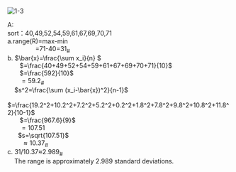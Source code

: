 ![1-3](https://github.com/user-attachments/assets/e367d1ab-f470-482f-aa37-99f6dbf14e3a)

A:  
sort：40,49,52,54,59,61,67,69,70,71  
a.range(R)=max-min  
&nbsp;&nbsp;&nbsp;&nbsp;&nbsp;&nbsp;&nbsp;&nbsp;&nbsp;&nbsp;&nbsp;&nbsp;&nbsp;&nbsp;&nbsp;&nbsp;=71-40=31<sub>#</sub>  
b. $\bar{x}=\frac{\sum x_i}{n} $  
&nbsp;&nbsp;&nbsp;&nbsp;&nbsp;&nbsp; $=\frac{40+49+52+54+59+61+67+69+70+71}{10}$  
&nbsp;&nbsp;&nbsp;&nbsp;&nbsp;&nbsp; $=\frac{592}{10}$   
&nbsp;&nbsp;&nbsp;&nbsp;&nbsp;&nbsp; $=59.2$<sub>#</sub>  
&nbsp;&nbsp;&nbsp; $s^2=\frac{\sum (x_i-\bar{x})^2}{n-1}$  
&nbsp;&nbsp;&nbsp;&nbsp;&nbsp;&nbsp; $=\frac{19.2^2+10.2^2+7.2^2+5.2^2+0.2^2+1.8^2+7.8^2+9.8^2+10.8^2+11.8^2}{10-1}$  
&nbsp;&nbsp;&nbsp;&nbsp;&nbsp;&nbsp; $=\frac{967.6}{9}$  
&nbsp;&nbsp;&nbsp;&nbsp;&nbsp;&nbsp; $=107.51$  
&nbsp; &nbsp; &nbsp; $s=\sqrt{107.51}$  
&nbsp; &nbsp; &nbsp; &nbsp; $≈10.37$<sub>#</sub>  
c. 31/10.37≈2.989<sub>#</sub>  
&nbsp; &nbsp; The range is approximately 2.989 standard deviations.
